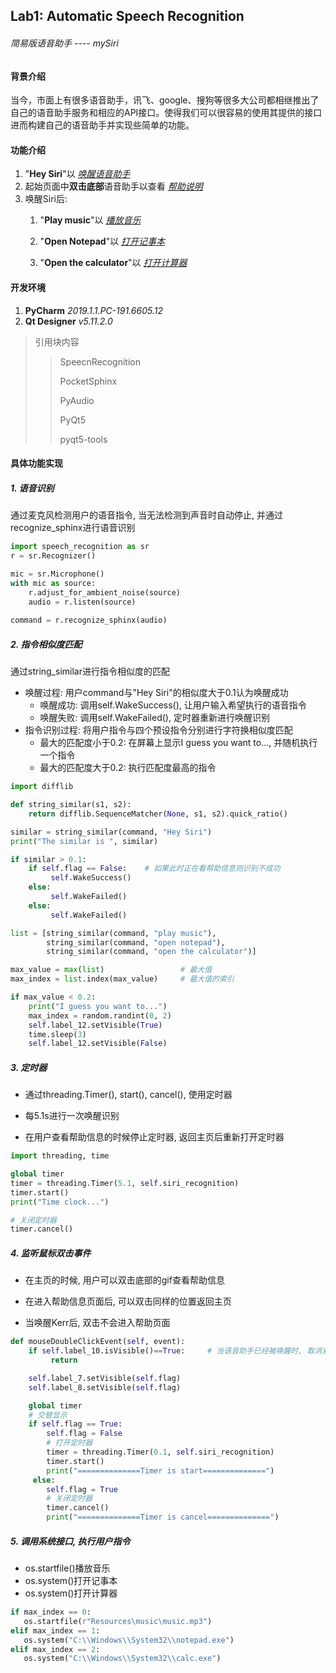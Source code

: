 ## Lab1: Automatic Speech Recognition

###### 简易版语音助手 ---- mySiri

#### 背景介绍

当今，市面上有很多语音助手，讯飞、google、搜狗等很多大公司都相继推出了自己的语音助手服务和相应的API接口。使得我们可以很容易的使用其提供的接口进而构建自己的语音助手并实现些简单的功能。

<a name="功能介绍"></a>  

#### 功能介绍

1. "**Hey Siri**"以  *<u>唤醒语音助手</u>*
2. 起始页面中**双击底部**语音助手以查看  *<u>帮助说明</u>*
3. 唤醒Siri后:
   1. "**Play music**"以  *<u>播放音乐</u>*
   
   2. "**Open Notepad**"以  *<u>打开记事本</u>*
   
   3. "**Open the calculator**"以  *<u>打开计算器</u>*
   
      <a name="开发环境"></a>  

#### 开发环境

1. **PyCharm** *2019.1.1.PC-191.6605.12*
2. **Qt Designer** *v5.11.2.0*

> 引用块内容
>
> > SpeecnRecognition
> >
> > PocketSphinx
> >
> > PyAudio
> >
> > PyQt5
> >
> > pyqt5-tools

<a name="具体功能实现"></a>  

#### 具体功能实现

<a name="语音识别"></a>  

##### 1. 语音识别

通过麦克风检测用户的语音指令, 当无法检测到声音时自动停止, 并通过recognize_sphinx进行语音识别

```python
import speech_recognition as sr
r = sr.Recognizer()

mic = sr.Microphone()
with mic as source:
    r.adjust_for_ambient_noise(source)
    audio = r.listen(source)
    
command = r.recognize_sphinx(audio)
```

<a name="指令相似度匹配"></a>  

##### 2. 指令相似度匹配

通过string_similar进行指令相似度的匹配

- 唤醒过程: 用户command与"Hey Siri"的相似度大于0.1认为唤醒成功
  - 唤醒成功: 调用self.WakeSuccess(), 让用户输入希望执行的语音指令
  - 唤醒失败: 调用self.WakeFailed(), 定时器重新进行唤醒识别
- 指令识别过程: 将用户指令与四个预设指令分别进行字符换相似度匹配
  - 最大的匹配度小于0.2: 在屏幕上显示I guess you want to..., 并随机执行一个指令
  - 最大的匹配度大于0.2: 执行匹配度最高的指令

```python
import difflib

def string_similar(s1, s2):
    return difflib.SequenceMatcher(None, s1, s2).quick_ratio()

similar = string_similar(command, "Hey Siri")
print("The similar is ", similar)

if similar > 0.1:
    if self.flag == False:    # 如果此时正在看帮助信息则识别不成功
         self.WakeSuccess()
    else:
         self.WakeFailed()
    else:
         self.WakeFailed()
```

```python
list = [string_similar(command, "play music"),
        string_similar(command, "open notepad"),
        string_similar(command, "open the calculator")]

max_value = max(list)           	  # 最大值
max_index = list.index(max_value)     # 最大值的索引

if max_value < 0.2:
    print("I guess you want to...")
    max_index = random.randint(0, 2)
    self.label_12.setVisible(True)
    time.sleep(3)
    self.label_12.setVisible(False)
```

<a name="定时器"></a>  

##### 3. 定时器

- 通过threading.Timer(), start(), cancel(), 使用定时器

- 每5.1s进行一次唤醒识别

- 在用户查看帮助信息的时候停止定时器, 返回主页后重新打开定时器

```python
import threading, time

global timer
timer = threading.Timer(5.1, self.siri_recognition)
timer.start()
print("Time clock...")

# 关闭定时器
timer.cancel()
```

<a name="监听鼠标双击事件"></a>  

##### 4. 监听鼠标双击事件

- 在主页的时候, 用户可以双击底部的gif查看帮助信息

- 在进入帮助信息页面后, 可以双击同样的位置返回主页

- 当唤醒Kerr后, 双击不会进入帮助页面

```python
def mouseDoubleClickEvent(self, event):
    if self.label_10.isVisible()==True:     # 当语音助手已经被唤醒时, 取消双击事件 => 直接返回
         return

    self.label_7.setVisible(self.flag)
    self.label_8.setVisible(self.flag)

    global timer
    # 交替显示
    if self.flag == True:
        self.flag = False
        # 打开定时器
        timer = threading.Timer(0.1, self.siri_recognition)
        timer.start()
        print("==============Timer is start==============")
     else:
        self.flag = True
        # 关闭定时器
        timer.cancel()
        print("==============Timer is cancel==============")
```

<a name="调用系统接口,执行用户指令"></a>  

##### 5. 调用系统接口, 执行用户指令

- os.startfile()播放音乐
- os.system()打开记事本
- os.system()打开计算器

```python
if max_index == 0:
   os.startfile(r"Resources\music\music.mp3")
elif max_index == 1:
   os.system("C:\\Windows\\System32\\notepad.exe")
elif max_index == 2:
   os.system("C:\\Windows\\System32\\calc.exe")
```

<a name="功能实现截屏显示"></a>  

